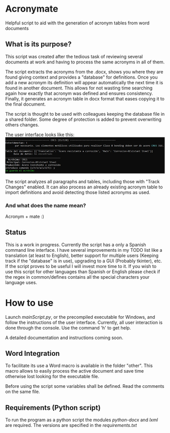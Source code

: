 # Acronymate
Helpful script to aid with the generation of acronym tables from word documents

## What is its purpose?
This script was created after the tedious task of reviewing several documents at work and having to process the same acronyms in all of them.

The script extracts the acronyms from the .docx, shows you where they are found giving context and provides a "database" for definitions. Once you add a new acronym its definition will appear automatically the next time it is found in another document. This allows for not wasting time searching again how exactly that acronym was defined and ensures consistency. Finally, it generates an acronym table in docx format that eases copying it to the final document.

The script is thought to be used with colleagues keeping the database file in a shared folder. Some degree of protection is added to prevent overwriting others changes.

The user interface looks like this:
![User interface](https://raw.githubusercontent.com/Santi-hr/Acronymate/master/other/User_Interface_Example.jpg)

The script analyzes all paragraphs and tables, including those with "Track Changes" enabled. It can also process an already existing acronym table to import definitions and avoid detecting those listed acronyms as used.

### And what does the name mean?
Acronym + mate :)

## Status
This is a work in progress. Currently the script has a only a Spanish command line interface. I have several improvements in my TODO list like a translation (at least to English), better support for multiple users (Keeping track if the "database" is in use), upgrading to a GUI (Probably tkinter), etc.
If the script proves to be useful I will invest more time to it.
If you wish to use this script for other languages than Spanish or English please check if the regex in common/defines contains all the special characters your language uses.

# How to use
Launch *mainScript.py*, or the precompiled executable for Windows, and follow the instructions of the user interface.
Currently, all user interaction is done through the console. Use the command 'h' to get help. 

A detailed documentation and instructions coming soon.

## Word Integration
To facilitate its use a Word macro is available in the folder "other".
This macro allows to easily process the active document and save time otherwise lost looking for the executable file.

Before using the script some variables shall be defined. Read the comments on the same file.

## Requirements (Python script)
To run the program as a python script the modules *python-docx* and *lxml* are required. The versions are specified in the *requirements.txt*
